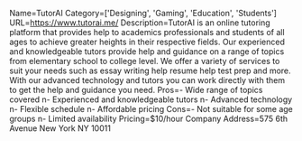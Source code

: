 Name=TutorAI
Category=['Designing', 'Gaming', 'Education', 'Students']
URL=https://www.tutorai.me/
Description=TutorAI is an online tutoring platform that provides help to academics professionals and students of all ages to achieve greater heights in their respective fields. Our experienced and knowledgeable tutors provide help and guidance on a range of topics from elementary school to college level. We offer a variety of services to suit your needs such as essay writing help resume help test prep and more. With our advanced technology and tutors you can work directly with them to get the help and guidance you need.
Pros=- Wide range of topics covered n- Experienced and knowledgeable tutors n- Advanced technology n- Flexible schedule n- Affordable pricing
Cons=- Not suitable for some age groups n- Limited availability
Pricing=$10/hour
Company Address=575 6th Avenue New York NY 10011
